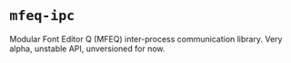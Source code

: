 # `mfeq-ipc`

Modular Font Editor Q (MFEQ) inter-process communication library. Very alpha, unstable API, unversioned for now.
